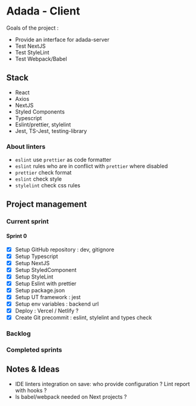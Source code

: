 # Adada - Client

Goals of the project :

- Provide an interface for adada-server
- Test NextJS
- Test StyleLint
- Test Webpack/Babel

## Stack

- React
- Axios
- NextJS
- Styled Components
- Typescript
- Eslint/prettier, stylelint
- Jest, TS-Jest, testing-library

### About linters

- `eslint` use `prettier` as code formatter
- `eslint` rules who are in conflict with `prettier` where disabled
- `prettier` check format
- `eslint` check style
- `stylelint` check css rules

## Project management

### Current sprint

#### Sprint 0

- [x] Setup GitHub repository : dev, gitignore
- [x] Setup Typescript
- [x] Setup NextJS
- [x] Setup StyledComponent
- [x] Setup StyleLint
- [x] Setup Eslint with prettier
- [x] Setup package.json
- [x] Setup UT framework : jest
- [x] Setup env variables : backend url
- [x] Deploy : Vercel / Netlify ?
- [x] Create Git precommit : eslint, stylelint and types check

### Backlog

### Completed sprints

## Notes & Ideas
- IDE linters integration on save: who provide configuration ? Lint report with hooks ?
- Is babel/webpack needed on Next projects ?